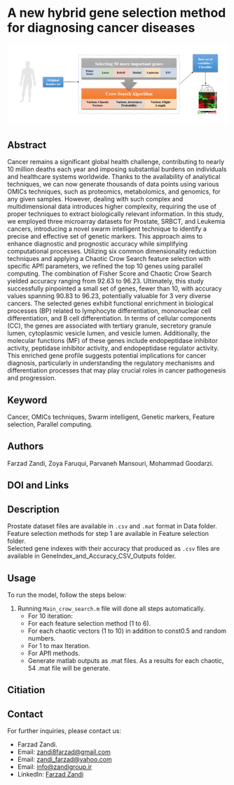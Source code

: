 # A new hybrid gene selection method for diagnosing cancer diseases
![Graphical Abstract](https://github.com/Farzad-Zandi/Cancer-Gene-Selection/blob/main/Graphical%20Abstract.png)
## Abstract
Cancer remains a significant global health challenge, contributing to nearly 10 million deaths each year and imposing substantial burdens on individuals and healthcare systems worldwide. Thanks to the availability of analytical techniques, we can now generate thousands of data points using various OMICs techniques, such as proteomics, metabolomics, and genomics, for any given samples. However, dealing with such complex and multidimensional data introduces higher complexity, requiring the use of proper techniques to extract biologically relevant information. In this study, we employed three microarray datasets for Prostate, SRBCT, and Leukemia cancers, introducing a novel swarm intelligent technique to identify a precise and effective set of genetic markers. This approach aims to enhance diagnostic and prognostic accuracy while simplifying computational processes. Utilizing six common dimensionality reduction techniques and applying a Chaotic Crow Search feature selection with specific APfl parameters, we refined the top 10 genes using parallel computing. The combination of Fisher Score and Chaotic Crow Search yielded accuracy ranging from 92.63 to 96.23. Ultimately, this study successfully pinpointed a small set of genes, fewer than 10, with accuracy values spanning 90.83 to 96.23, potentially valuable for 3 very diverse cancers. The selected genes exhibit functional enrichment in biological processes (BP) related to lymphocyte differentiation, mononuclear cell differentiation, and B cell differentiation. In terms of cellular components (CC), the genes are associated with tertiary granule, secretory granule lumen, cytoplasmic vesicle lumen, and vesicle lumen. Additionally, the molecular functions (MF) of these genes include endopeptidase inhibitor activity, peptidase inhibitor activity, and endopeptidase regulator activity. This enriched gene profile suggests potential implications for cancer diagnosis, particularly in understanding the regulatory mechanisms and differentiation processes that may play crucial roles in cancer pathogenesis and progression.
## Keyword
Cancer, OMICs techniques, Swarm intelligent, Genetic markers, Feature selection, Parallel computing.
## Authors
Farzad Zandi, Zoya Faruqui, Parvaneh Mansouri, Mohammad Goodarzi.
## DOI and Links
## Description
Prostate dataset files are available in `.csv` and `.mat` format in Data folder.  
Feature selection methods for step 1 are available in Feature selection folder.  
Selected gene indexes with their accuracy that produced as `.csv` files are available in GeneIndex_and_Accuracy_CSV_Outputs folder.
## Usage
To run the model, follow the steps below:  
1. Running `Main_crow_search.m` file will done all steps automatically.  
   - For 10 iteration:
   - For each feature selection method (1 to 6).
   - For each chaotic vectors (1 to 10) in addition to const0.5 and random numbers.
   - For 1 to max Iteration.
   - For APfl methods.
   - Generate matlab outputs as .mat files.
   As a results for each chaotic, 54 .mat file will be generate.
## Citiation
## Contact
For further inquiries, please contact us:
- Farzad Zandi.
- Email: [zandi8farzad@gmail.com](zandi8farzad@gmail.com)
- Email: [zandi_farzad@yahoo.com](zandi_farzad@yahoo.com)
- Email: [info@zandigroup.ir](info@zandigroup.ir)
- LinkedIn: [Farzad Zandi](https://www.linkedin.com/in/farzad-zandi-86a37326a/)
